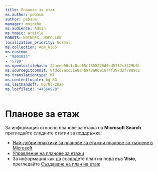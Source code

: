 ```yaml
---
title: Планове за етаж
ms.author: pebaum
author: pebaum
manager: mnirkhe
ms.audience: Admin
ms.topic: article
ROBOTS: NOINDEX, NOFOLLOW
localization_priority: Normal
ms.collection: Adm_O365
ms.custom:
- "9003034"
- "5789"
ms.openlocfilehash: 22aeee56c1c8ce65c1855275d0ed5317c3429b8f
ms.sourcegitcommit: 8fdcd2acd31e8a4b9a8a0b91674f397d2f7889c1
ms.translationtype: MT
ms.contentlocale: bg-BG
ms.lasthandoff: 06/03/2020
ms.locfileid: "44568928"
---
```

# <a name="floor-plans"></a>Планове за етаж

За информация относно планове за етажа на **Microsoft Search** прегледайте следните статии за поддръжка:
- [Най-добри практики за планове за етажни планове за търсене в Microsoft](https://docs.microsoft.com/microsoftsearch/floorplans-bestpractices)  
- [Управление на планове за етажи](https://docs.microsoft.com/microsoftsearch/manage-floorplans)  
- За информация как да създадете план на пода във **Visio**, прегледайте [Създаване на план на етаж](https://support.office.com/article/create-a-floor-plan-ec17da08-64aa-4ead-9b9b-35e821645791)